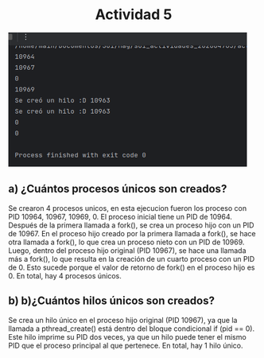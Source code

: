 # <h1 style="text-align: center;">Actividad 5</h1>

![./img/output.png](img/output.png)

## a) ¿Cuántos procesos únicos son creados?

Se crearon 4 procesos unicos, en esta ejecucion fueron los proceso con PID 10964, 10967, 10969, 0.
El proceso inicial tiene un PID de 10964.
Después de la primera llamada a fork(), se crea un proceso hijo con un PID de 10967.
En el proceso hijo creado por la primera llamada a fork(), se hace otra llamada a fork(), lo que crea un proceso nieto con un PID de 10969.
Luego, dentro del proceso hijo original (PID 10967), se hace una llamada más a fork(), lo que resulta en la creación de un cuarto proceso con un PID de 0. Esto sucede porque el valor de retorno de fork() en el proceso hijo es 0.
En total, hay 4 procesos únicos.

## b) b)¿Cuántos hilos únicos son creados?

Se crea un hilo único en el proceso hijo original (PID 10967), ya que la llamada a pthread_create() está dentro del bloque condicional if (pid == 0). Este hilo imprime su PID dos veces, ya que un hilo puede tener el mismo PID que el proceso principal al que pertenece.
En total, hay 1 hilo único.
